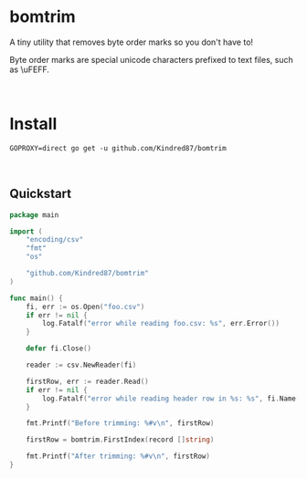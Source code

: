 # bomtrim

A tiny utility that removes byte order marks so you don't have to!  

Byte order marks are special unicode characters prefixed to text files, such as \uFEFF.  

<br>

# Install
```
GOPROXY=direct go get -u github.com/Kindred87/bomtrim
```

<br>

## Quickstart
```go
package main

import (
    "encoding/csv"
	"fmt"
	"os"

    "github.com/Kindred87/bomtrim"
)

func main() {
    fi, err := os.Open("foo.csv")
    if err != nil {
        log.Fatalf("error while reading foo.csv: %s", err.Error())
    }

    defer fi.Close()

    reader := csv.NewReader(fi)

    firstRow, err := reader.Read()
	if err != nil {
		log.Fatalf("error while reading header row in %s: %s", fi.Name(), err.Error())
	}

    fmt.Printf("Before trimming: %#v\n", firstRow)

    firstRow = bomtrim.FirstIndex(record []string)

    fmt.Printf("After trimming: %#v\n", firstRow)
}
```